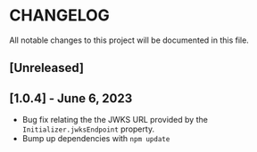 # CHANGELOG

All notable changes to this project will be documented in this file.

## [Unreleased]

## [1.0.4] - June 6, 2023

- Bug fix relating the the JWKS URL provided by the `Initializer.jwksEndpoint` property.
- Bump up dependencies with `npm update`

